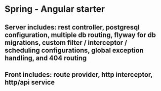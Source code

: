 # Spring - Angular starter

## Server includes: rest controller, postgresql configuration, multiple db routing, flyway for db migrations, custom filter / interceptor / scheduling configurations, global exception handling, and 404 routing

## Front includes: route provider, http interceptor, http/api service
